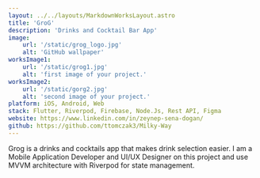 ```yaml
---
layout: ../../layouts/MarkdownWorksLayout.astro
title: 'GroG'
description: 'Drinks and Cocktail Bar App'
image:
    url: '/static/grog_logo.jpg'
    alt: 'GitHub wallpaper'
worksImage1:
    url: '/static/grog1.jpg'
    alt: 'first image of your project.'
worksImage2:
    url: '/static/gorg2.jpg'
    alt: 'second image of your project.'
platform: iOS, Android, Web
stack: Flutter, Riverpod, Firebase, Node.Js, Rest API, Figma
website: https://www.linkedin.com/in/zeynep-sena-dogan/
github: https://github.com/ttomczak3/Milky-Way
---
```


Grog is a drinks and cocktails app that makes drink selection easier. I am a Mobile Application Developer and UI/UX Designer on this project and use MVVM architecture with Riverpod for state management.
